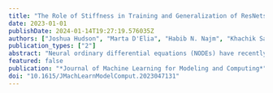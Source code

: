 ```yaml
---
title: "The Role of Stiffness in Training and Generalization of ResNets"
date: 2023-01-01
publishDate: 2024-01-14T19:27:19.576035Z
authors: ["Joshua Hudson", "Marta D'Elia", "Habib N. Najm", "Khachik Sargsyan"]
publication_types: ["2"]
abstract: "Neural ordinary differential equations (NODEs) have recently regained popularity as large-depth limits of a large class of neural networks. In particular, residual neural networks (ResNets) are equivalent to an explicit Euler discretization of an underlying NODE, where the transition from one layer to the next is one time step of the discretization. The relationship between continuous and discrete neural networks has been of particular interest. Notably, analysis from the ordinary differential equation viewpoint can potentially lead to new insights for understanding the behavior of neural networks in general. In this work, we take inspiration from differential equations to define the concept of stiffness for a ResNet via the interpretation of a ResNet as the discretization of a NODE. We then examine the effects of stiffness on the ability of a ResNet to generalize, via computational studies on example problems coming from climate and chemistry models. We find that penalizing stiffness does have a unique regularizing effect, but we see no benefit to penalizing stiffness over L2 regularization (penalization of network parameter norms) in terms of predictive performance."
featured: false
publication: "*Journal of Machine Learning for Modeling and Computing*"
doi: "10.1615/JMachLearnModelComput.2023047131"
---
```



